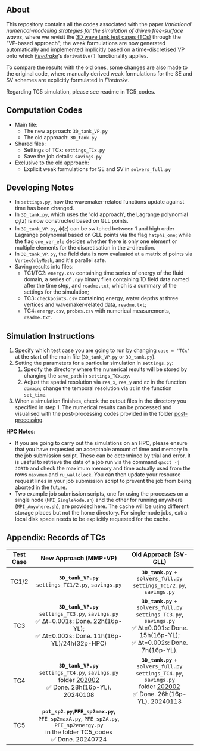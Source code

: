 ## About
This repository contains all the codes associated with the paper *Variational numerical-modelling strategies for the simulation of driven free-surface waves*, where we revisit the [3D wave tank test cases (TCs)](https://github.com/EAGRE-water-wave-impact-modelling/3D-wave-tank-JCP2022) through the "VP-based approach"; the weak formulations are now generated automatically and implemented implicitly based on a time-discretised VP onto which [*Firedrake*](https://www.firedrakeproject.org/)'s `derivative()` functionality applies. 

To compare the results with the old ones, some changes are also made to the original code, where manually derived weak formulations for the SE and SV schemes are explicitly formulated in *Firedrake*.

Regarding TC5 simulation, please see readme in TC5_codes.

## Computation Codes
- Main file:
    - The new approach: `3D_tank_VP.py`
    - The old approach: `3D_tank.py`
- Shared files:
    - Settings of TCx: `settings_TCx.py`
    - Save the job details: `savings.py`
- Exclusive to the old approach:
    - Explicit weak formulations for SE and SV in `solvers_full.py`

## Developing Notes
- In `settings.py`, how the wavemaker-related functions update against time has been changed.
- In `3D_tank.py`, which uses the 'old approach', the Lagrange polynomial $\tilde{\varphi}_i(z)$ is now constructed based on GLL points.
- In `3D_tank_VP.py`, $\hat{\phi}(z)$ can be switched between 1 and high order Lagrange polynomial based on GLL points via the flag `hatphi_one`; while the flag `one_ver_ele` decides whether there is only one element or multiple elements for the discretisation in the $z$-direction.
- In `3D_tank_VP.py`, the field data is now evaluated at a matrix of points via `VertexOnlyMesh`, and it's parallel safe.
- Saving results into files:
    - TC1/TC2: `energy.csv` containing time series of energy of the fluid domain, a series of `.npy` binary files containing 1D field data named after the time step, and `readme.txt`, which is a summary of the settings for the simulation;
    - TC3: `checkpoints.csv` containing energy, water depths at three vertices and wavemaker-related data, `readme.txt`;
    - TC4: `energy.csv`, `probes.csv` with numerical measurements, `readme.txt`.

## Simulation Instructions
1. Specify which test case you are going to run by changing `case = 'TCx'`  at the start of the main file (`3D_tank_VP.py` or `3D_tank.py`).
1. Setting the parameters for a particular simulation in `settings.py`:
    1. Specify the directory where the numerical results will be stored by changing the `save_path` in `settings_TCx.py`.
    2. Adjust the spatial resolution via `res_x`, `res_y` and `nz` in the function `domain`; change the temporal resolution via `dt` in the function `set_time`.
1. When a simulation finishes, check the output files in the directory you specified in step 1. The numerical results can be processed and visualised with the post-processing codes provided in the folder [post-processing](post-processing).

**HPC Notes:**
- If you are going to carry out the simulations on an HPC, please ensure that you have requested an acceptable amount of time and memory in the job submission script. These can be determined by trial and error. It is useful to retrieve the data of a job run via the command `qacct -j JOBID` and check the maximum memory and time actually used from the rows `maxvmem` and `ru_wallclock`. You can then update your resource request lines in your job submission script to prevent the job from being aborted in the future.
- Two example job submission scripts, one for using the processes on a single node (`MPI_SingleNode.sh`) and the other for running anywhere (`MPI_Anywhere.sh`), are provided here. The cache will be using different storage places but not the home directory. For single-node jobs, extra local disk space needs to be explicitly requested for the cache.

## Appendix: Records of TCs
| Test Case | New Approach (MMP-VP) | Old Approach (SV-GLL) |
| :---:     |    :----:    |   :----:     |
| TC1/2 |**`3D_tank_VP.py`** <br/>`settings_TC1/2.py`, `savings.py` | **`3D_tank.py`** + `solvers_full.py` <br/>`settings_TC1/2.py`, `savings.py`  |
| TC3       |**`3D_tank_VP.py`** <br/>`settings_TC3.py`, `savings.py`<br/> :white_check_mark: Δt=0.001s: Done. 22h(16p-YL); <br/> :white_check_mark: Δt=0.002s: Done. 11h(16p-YL)/24h(32p-HPC) | **`3D_tank.py`** + `solvers_full.py` <br/>`settings_TC3.py`, `savings.py` <br/> :white_check_mark: Δt=0.001s: Done. 15h(16p-YL); <br/> :white_check_mark: Δt=0.002s: Done. 7h(16p-YL). |
| TC4       |**`3D_tank_VP.py`** <br/>`settings_TC4.py`, `savings.py`<br/> folder [202002](202002) <br/> :white_check_mark: Done. 28h(16p-YL). 20240108 |  **`3D_tank.py`** + `solvers_full.py`<br/>`settings_TC4.py`, `savings.py` <br/> folder [202002](202002) <br/> :white_check_mark: Done. 26h(16p-YL). 20240113  |
| TC5       |**`pot_sp2.py`,`PFE_sp2max.py`,** <br/> `PFE_sp2maxA.py`, `PFE_sp2A.py`, `PFE_sp2energy.py`<br/> in the folder TC5_codes <br/> :white_check_mark: Done. 20240724
